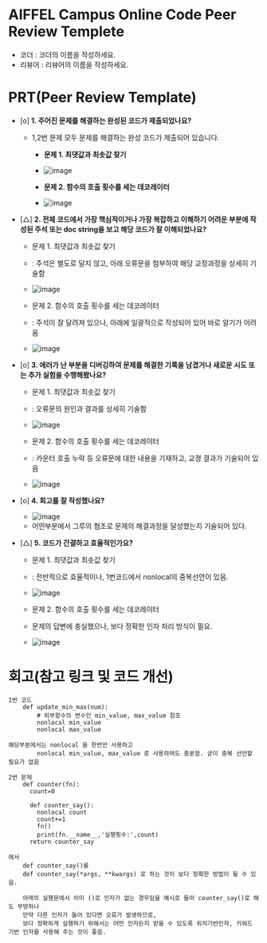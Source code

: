# AIFFEL Campus Online Code Peer Review Templete
- 코더 : 코더의 이름을 작성하세요.
- 리뷰어 : 리뷰어의 이름을 작성하세요.


# PRT(Peer Review Template)
- [o]  **1. 주어진 문제를 해결하는 완성된 코드가 제출되었나요?**
    - 1,2번 문제 모두 문제를 해결하는 완성 코드가 제출되어 있습니다. 
        - **문제 1. 최댓값과 최솟값 찾기**
        -  ![image](https://github.com/user-attachments/assets/4baa8152-4b8d-4db6-91c9-c6e6fcd64a54)


        - **문제 2. 함수의 호출 횟수를 세는 데코레이터**
        - ![image](https://github.com/user-attachments/assets/8db2673e-98b2-4633-89b2-20ac7d454a86)
          
    
- [△]  **2. 전체 코드에서 가장 핵심적이거나 가장 복잡하고 이해하기 어려운 부분에 작성된 
주석 또는 doc string을 보고 해당 코드가 잘 이해되었나요?**
    - 문제 1. 최댓값과 최솟값 찾기
    - : 주석은 별도로 달지 않고, 아래 오류문을 첨부하여 해당 교정과정을 상세히 기술함
    - ![image](https://github.com/user-attachments/assets/a27c9a2f-4d4c-4b96-a4af-f9d16409c8e3)

    - 문제 2. 함수의 호출 횟수를 세는 데코레이터
    - : 주석이 잘 달려져 있으나, 아래에 일괄적으로 작성되어 있어 바로 알기가 어려움 
    - ![image](https://github.com/user-attachments/assets/67a80478-9112-4efd-849d-03850f1b1c81)

        
- [o]  **3. 에러가 난 부분을 디버깅하여 문제를 해결한 기록을 남겼거나
새로운 시도 또는 추가 실험을 수행해봤나요?**
    - 문제 1. 최댓값과 최솟값 찾기
    - : 오류문의 원인과 결과를 상세히 기술함
    - ![image](https://github.com/user-attachments/assets/a27c9a2f-4d4c-4b96-a4af-f9d16409c8e3)

    - 문제 2. 함수의 호출 횟수를 세는 데코레이터
    - : 카운터 호출 누락 등 오류문에 대한 내용을 기재하고, 교졍 결과가 기술되어 있음 
    - ![image](https://github.com/user-attachments/assets/67a80478-9112-4efd-849d-03850f1b1c81)

        
- [o]  **4. 회고를 잘 작성했나요?**
    - ![image](https://github.com/user-attachments/assets/973eb476-083f-4c54-8361-47b1af5cb4fd)
    - 어떤부분에서 그루의 협조로 문제의 해결과정을 달성했는지 기술되어 있다.  

        
- [△]  **5. 코드가 간결하고 효율적인가요?**
    - 문제 1. 최댓값과 최솟값 찾기
    - : 전반적으로 효율적이나, 1번코드에서 nonlocal의 중복선언이 있음. 
    - ![image](https://github.com/user-attachments/assets/a27c9a2f-4d4c-4b96-a4af-f9d16409c8e3)

    - 문제 2. 함수의 호출 횟수를 세는 데코레이터
    - 문제의 답변에 충실했으나, 보다 정확한 인자 처리 방식이 필요. 
    - ![image](https://github.com/user-attachments/assets/356d0b2c-e2b5-4693-b0ef-cdb4b121ca12)



# 회고(참고 링크 및 코드 개선)
```
1번 코드 
    def update_min_max(num):
        # 외부함수의 변수인 min_value, max_value 참조
        nonlocal min_value
        nonlocal max_value

해당부분에서는 nonlocal 을 한번만 사용하고
        nonlocal min_value, max_value 로 사용하여도 충분함. 굳이 중복 선언할 필요가 없음

2번 문제
    def counter(fn):
      count=0
    
      def counter_say():
        nonlocal count
        count+=1
        fn()
        print(fn.__name__,'실행횟수:',count)
      return counter_say

에서
    def counter_say()를
    def counter_say(*args, **kwargs) 로 하는 것이 보다 정확한 방법이 될 수 있음.
    
    아래의 실행문에서 이미 ()로 인자가 없는 경우임을 예시로 들어 counter_say()로 해도 무방하나 
    만약 다른 인자가 들어 있다면 오류가 발생하므로,
    보다 정확하게 실행하기 위해서는 어떤 인자든지 받을 수 있도록 위치기반인자, 키워드 기반 인자를 사용해 주는 것이 좋음. 

```
